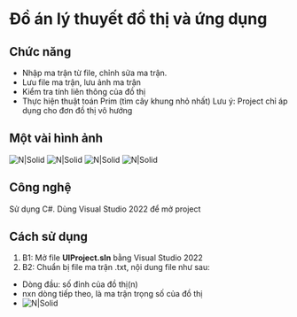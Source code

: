 # Đồ án lý thuyết đồ thị và ứng dụng
## Chức năng
- Nhập ma trận từ file, chỉnh sửa ma trận.
- Lưu file ma trận, lưu ảnh ma trận
- Kiểm tra tính liên thông của đồ thị
- Thực hiện thuật toán Prim (tìm cây khung nhỏ nhất)
Lưu ý: Project chỉ áp dụng cho đơn đồ thị vô hướng

## Một vài hình ảnh
![N|Solid](https://i.imgur.com/sRJfQCt.png)
![N|Solid](https://i.imgur.com/323n4tD.png)
![N|Solid](https://i.imgur.com/TB71JzB.png)
![N|Solid](https://i.imgur.com/hUery1e.png)

## Công nghệ
Sử dụng C#. 
Dùng Visual Studio 2022 để mở project

## Cách sử dụng
1. B1: Mở file **UIProject.sln** bằng Visual Studio 2022
2. B2: Chuẩn bị file ma trận .txt, nội dung file như sau:
+ Dòng đầu: số đỉnh của đồ thị(n)
+ nxn dòng tiếp theo, là ma trận trọng số của đồ thị
+ ![N|Solid](https://i.imgur.com/gFuFeky.png)


